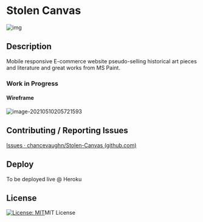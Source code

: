 # Stolen Canvas

![img](https://media.discordapp.net/attachments/841466068245545001/841473878303703040/unknown.png?width=400&height=225)

## Description

Mobile responsive E-commerce website pseudo-selling historical art pieces and literature and great works from MS Paint.



### Work in Progress

#### Wireframe

![image-20210510205721593](C:\Users\garre\AppData\Roaming\Typora\typora-user-images\image-20210510205721593.png)



## Contributing / Reporting Issues

[Issues · chancevaughn/Stolen-Canvas (github.com)](https://github.com/chancevaughn/Stolen-Canvas/issues)



## Deploy

To be deployed live @ Heroku



## License

[![License: MIT](https://img.shields.io/badge/License-MIT-yellow.svg)](https://opensource.org/licenses/MIT)MIT License

